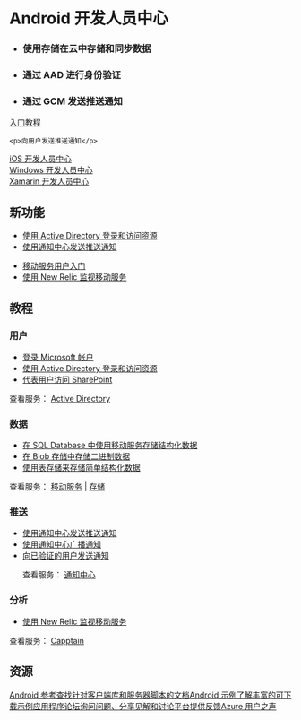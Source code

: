 <properties 
  pageTitle="移动服务-Android - Azure 微软云"
  metakeywords="" 
  description="" 
  services="" 
  documentationCenter="Android" 
  authors="" 
  manager="Tiffena" 
  editor="EricChen"/>

<div>
  <h1>Android 开发人员中心</h1>
  <div>
    <ul>
      <li>
        <h3>使用存储在云中存储和同步数据</h3>
      </li>
      <li>
        <h3>通过 AAD 进行身份验证</h3>
      </li>
      <li>
        <h3>通过 GCM 发送推送通知</h3>
      </li>
    </ul>
    <p><a href="/documentation/articles/mobile-services-android-get-started/">入门教程</a></p>
  </div>
  
    <p>向用户发送推送通知</p>
  </div>
</div>
<div>
  <div><a href="/develop/mobile/ios">iOS 开发人员中心</a></div>
  <div><a href="/develop/mobile/windows">Windows 开发人员中心</a></div>
  <div><a href="/develop/mobile/xamarin">Xamarin 开发人员中心</a></div>
</div>
<div>
  <h2>新功能</h2>
  <div>
    <ul>
      <li><a href="/documentation/articles/mobile-services-dotnet-backend-android-ad-authentication">使用 Active Directory 登录和访问资源</a></li>
      <li><a href="/documentation/articles/notification-hubs-android-get-started/">使用通知中心发送推送通知</a></li>
    </ul>
  </div>
  <div>
    <ul>
      <li><a href="/documentation/articles/mobile-services-android-get-started-users/">移动服务用户入门</a></li>
      <li><a href="/documentation/articles/store-new-relic-mobile-services-monitor/">使用 New Relic 监视移动服务</a></li>
    </ul>
  </div>
</div>
<div>
  <h2>教程</h2>
</div>
<div>
  <div>
    <h3 data-jumpto-stop="true">用户</h3>
  </div>
  <div>
    <ul>
      <li><a href="/documentation/articles/mobile-services-android-get-started-users/">登录 Microsoft 帐户</a></li>
      <li><a href="/documentation/articles/mobile-services-dotnet-backend-android-ad-authentication">使用 Active Directory 登录和访问资源</a></li>
      <li><a href="/documentation/articles/mobile-services-dotnet-backend-calling-sharepoint-on-behalf-of-user/">代表用户访问 SharePoint</a></li>
    </ul>
    <p>查看服务： <a href="https://github.com/AzureAD">Active Directory</a></p>
  </div>
</div>
<div>
  <div>
    <h3 data-jumpto-stop="true">数据</h3>
  </div>
  <div>
    <ul>
      <li><a href="/documentation/articles/mobile-services-android-get-started-data/">在 SQL Database 中使用移动服务存储结构化数据</a></li>
      <li><a href="/documentation/articles/storage-java-how-to-use-blob-storage/">在 Blob 存储中存储二进制数据</a></li>
      <li><a href="/documentation/articles/storage-java-how-to-use-table-storage/">使用表存储来存储简单结构化数据</a></li>
    </ul>
    <p>查看服务： <a href="/documentation/services/mobile-services/">移动服务</a> | <a href="/documentation/services/storage/">存储</a></p>
  </div>
</div>
<div>
  <div>
    <h3 data-jumpto-stop="true">推送</h3>
  </div>
  <div>
    <ul>
      <li><a href="/documentation/articles/notification-hubs-android-get-started/">使用通知中心发送推送通知</a></li>
      <li><a href="/documentation/articles/notification-hubs-aspnet-backend-android-breaking-news/">使用通知中心广播通知</a></li>
      <li><a href="/documentation/articles/mobile-services-javascript-backend-android-push-notifications-app-users/">向已验证的用户发送通知</a></li>
      <p>查看服务： <a href="/documentation/services/notification-hubs/">通知中心</a></p>
    </ul>
  </div>
</div>
<div>
  <div>
    <h3 data-jumpto-stop="true">分析</h3>
  </div>
  <div>
    <ul>
      <li><a href="/documentation/articles/store-new-relic-mobile-services-monitor/">使用 New Relic 监视移动服务</a></li>
    </ul>
    <p>查看服务： <a href="http://www.capptain.com/">Capptain</a></p>
  </div>
</div>

  <h2 data-jumpto-stop="true">资源</h2>
  <div><a href="/develop/mobile/reference-android/">Android 参考查找针对客户端库和服务器脚本的文档</a><a href="/develop/mobile/android-samples/">Android 示例了解丰富的可下载示例应用程序</a><a href="http://social.msdn.microsoft.com/Forums/azure/en-US/home?category=windowsazureplatform%2Cwindowsazureplatformctp%2Cwindowsazure&forum=azurescheduler%2CTFService%2Cazureapimgmt%2Chypervrecovmgr%2Cazuresearch%2Cazurecache%2Cwindowsazurewebsitespreview%2Cwindowsazureactiveauthentication%2Cnotificationhubs%2Cwindowsazurepurchasing%2Cservbus%2Cwindowsazurepack%2Chdinsight%2Cssdsgetstarted%2Cazureautomation%2CWindowsAzureAD%2Cwindowsazuredata%2CDataMarket%2Cwindowsazuremanagement%2Cwindowsazuredevelopment%2CWAVirtualMachinesforWindows%2Cazurebiztalksvcs%2Cwindowsazureonlinebackup%2Cazuremobile%2Cazurescripting%2CWAVirtualMachinesVirtualNetwork%2CAzureDocumentDB%2CMediaServices%2CAzureRemoteApp%2CWAVirtualMachinesforLinux%2Cwavirtualmachinesforbiztalkserver%2Cappfabricctp%2Csocialanalytics%2CMachineLearning&filter=alltypes&sort=relevancedesc&brandIgnore=True&filter=alltypes&searchTerm=android">论坛询问问题、分享见解和讨论平台</a><a href="/develop/mobile/android/#" data-forum="216254">提供反馈Azure 用户之声</a></div>
</div>
